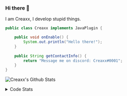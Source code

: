 ### Hi there 👋

I am Creaxx, I develop stupid things. 

```java
public class Creaxx implements JavaPlugin {

    public void onEnable() {
        System.out.println("Hello there!");
    }
    
    public String getContactInfo() {
        return "Message me on discord: Creaxx#0001";
    }
}
```

![Creaxx's Github Stats](https://github-readme-stats.vercel.app/api?username=CreaxxOG&show_icons=true&theme=dark&count_private=true)

<details>
  <summary>Code Stats</summary>

<!--START_SECTION:waka-->
![Code Time](http://img.shields.io/badge/Code%20Time-0%20secs-blue)

![Lines of code](https://img.shields.io/badge/From%20Hello%20World%20I%27ve%20Written-2%20Thousand%20lines%20of%20code-blue)

**🐱 My GitHub Data** 

> 🏆 271 Contributions in the Year 2022
 > 
> 📦 228.7 kB Used in GitHub's Storage 
 > 
> 🚫 Not Opted to Hire
 > 
> 📜 3 Public Repositories 
 > 
> 🔑 2 Private Repositories  
 > 
**I'm a Night 🦉** 

```text
🌞 Morning    17 commits     ██░░░░░░░░░░░░░░░░░░░░░░░   7.91% 
🌆 Daytime    77 commits     █████████░░░░░░░░░░░░░░░░   35.81% 
🌃 Evening    104 commits    ████████████░░░░░░░░░░░░░   48.37% 
🌙 Night      17 commits     ██░░░░░░░░░░░░░░░░░░░░░░░   7.91%

```
📅 **I'm Most Productive on Wednesday** 

```text
Monday       46 commits     █████░░░░░░░░░░░░░░░░░░░░   21.4% 
Tuesday      35 commits     ████░░░░░░░░░░░░░░░░░░░░░   16.28% 
Wednesday    47 commits     █████░░░░░░░░░░░░░░░░░░░░   21.86% 
Thursday     13 commits     █░░░░░░░░░░░░░░░░░░░░░░░░   6.05% 
Friday       22 commits     ██░░░░░░░░░░░░░░░░░░░░░░░   10.23% 
Saturday     36 commits     ████░░░░░░░░░░░░░░░░░░░░░   16.74% 
Sunday       16 commits     █░░░░░░░░░░░░░░░░░░░░░░░░   7.44%

```


📊 **This Week I Spent My Time On** 

```text
💬 Programming Languages: 
Java                     30 hrs 10 mins      █████████████████████░░░░   86.79% 
XML                      2 hrs 27 mins       █░░░░░░░░░░░░░░░░░░░░░░░░   7.07% 
YAML                     59 mins             ░░░░░░░░░░░░░░░░░░░░░░░░░   2.83% 
Kotlin                   27 mins             ░░░░░░░░░░░░░░░░░░░░░░░░░   1.32% 
TypeScript               22 mins             ░░░░░░░░░░░░░░░░░░░░░░░░░   1.1%

🔥 Editors: 
IntelliJ                 34 hrs 35 mins      █████████████████████████   100.0%

```

**I Mostly Code in Java** 

```text
Java                     3 repos             ████████████░░░░░░░░░░░░░   50.0% 
EJS                      1 repo              ████░░░░░░░░░░░░░░░░░░░░░   16.67% 
Kotlin                   1 repo              ████░░░░░░░░░░░░░░░░░░░░░   16.67% 
Python                   1 repo              ████░░░░░░░░░░░░░░░░░░░░░   16.67%

```



 Last Updated on 14/08/2022 02:24:21 UTC
<!--END_SECTION:waka-->
</details>
